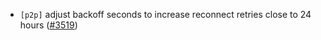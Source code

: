 - `[p2p]` adjust backoff seconds to increase reconnect retries close to 24 hours
 ([\#3519](https://github.com/cometbft/cometbft/issues/3519))
